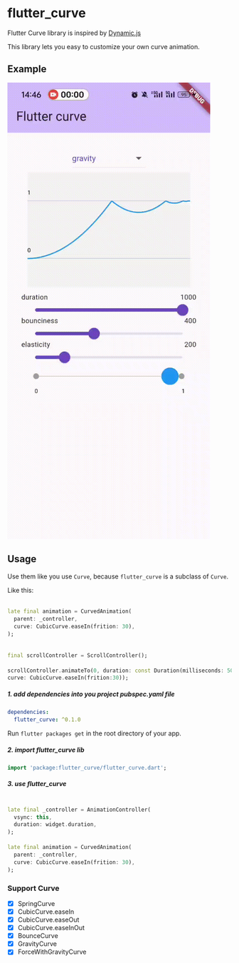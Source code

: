 # flutter_curve

Flutter Curve library is inspired by [Dynamic.js](http://dynamicsjs.com/)

This library lets you easy to customize your own curve animation.

## Example
![Preview](preview/flutter_curve.gif)
## Usage

Use them like you use `Curve`, because `flutter_curve` is a subclass of `Curve`.

Like this:

```dart

late final animation = CurvedAnimation(
  parent: _controller,
  curve: CubicCurve.easeIn(frition: 30),
);
```

```dart

final scrollController = ScrollController();

scrollController.animateTo(0, duration: const Duration(milliseconds: 500),
curve: CubicCurve.easeIn(frition:30));
```

##### 1. add dependencies into you project pubspec.yaml file

```yaml
dependencies:
  flutter_curve: ^0.1.0
```

Run `flutter packages get` in the root directory of your app.

##### 2. import flutter_curve lib

```dart
import 'package:flutter_curve/flutter_curve.dart';
```

##### 3. use flutter_curve

```dart

late final _controller = AnimationController(
  vsync: this,
  duration: widget.duration,
);

late final animation = CurvedAnimation(
  parent: _controller,
  curve: CubicCurve.easeIn(frition: 30),
);
```

### Support Curve

- [x] SpringCurve
- [x] CubicCurve.easeIn
- [x] CubicCurve.easeOut
- [x] CubicCurve.easeInOut
- [x] BounceCurve
- [x] GravityCurve
- [x] ForceWithGravityCurve

